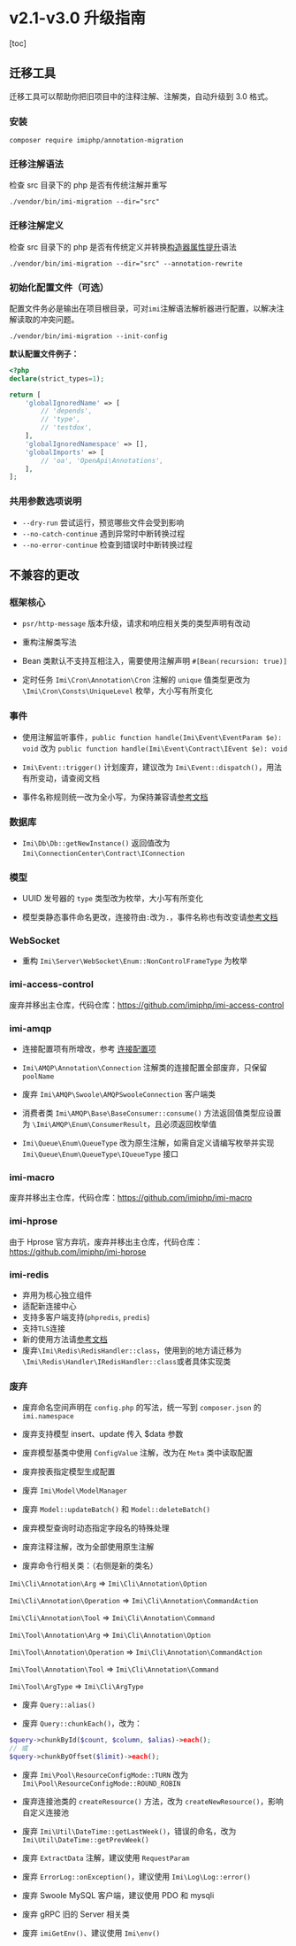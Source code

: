# v2.1-v3.0 升级指南

[toc]

## 迁移工具

迁移工具可以帮助你把旧项目中的注释注解、注解类，自动升级到 3.0 格式。

### 安装

```shell
composer require imiphp/annotation-migration
```

### 迁移注解语法

检查 src 目录下的 php 是否有传统注解并重写

```shell
./vendor/bin/imi-migration --dir="src"
```

### 迁移注解定义

检查 src 目录下的 php 是否有传统定义并转换[构造器属性提升](https://www.php.net/manual/zh/language.oop5.decon.php#language.oop5.decon.constructor.promotion)语法

```shell
./vendor/bin/imi-migration --dir="src" --annotation-rewrite
```

### 初始化配置文件（可选）

配置文件务必是输出在项目根目录，可对`imi`注解语法解析器进行配置，以解决注解读取的冲突问题。

```shell
./vendor/bin/imi-migration --init-config
```

**默认配置文件例子：**

```php
<?php
declare(strict_types=1);

return [
    'globalIgnoredName' => [
        // 'depends',
        // 'type',
        // 'testdox',
    ],
    'globalIgnoredNamespace' => [],
    'globalImports' => [
        // 'oa', 'OpenApi\Annotations',
    ],
];
```

### 共用参数选项说明

- `--dry-run` 尝试运行，预览哪些文件会受到影响
- `--no-catch-continue` 遇到异常时中断转换过程
- `--no-error-continue` 检查到错误时中断转换过程

## 不兼容的更改

### 框架核心

- `psr/http-message` 版本升级，请求和响应相关类的类型声明有改动

- 重构注解类写法

- Bean 类默认不支持互相注入，需要使用注解声明 `#[Bean(recursion: true)]`

- 定时任务 `Imi\Cron\Annotation\Cron` 注解的 `unique` 值类型更改为 `\Imi\Cron\Consts\UniqueLevel` 枚举，大小写有所变化

### 事件

- 使用注解监听事件，`public function handle(Imi\Event\EventParam $e): void` 改为 `public function handle(Imi\Event\Contract\IEvent $e): void`

- `Imi\Event::trigger()` 计划废弃，建议改为 `Imi\Event::dispatch()`，用法有所变动，请查阅文档

- 事件名称规则统一改为全小写，为保持兼容请[参考文档](/v3.0/event/index.html#3.0%20兼容性)

### 数据库

* `Imi\Db\Db::getNewInstance()` 返回值改为 `Imi\ConnectionCenter\Contract\IConnection`

### 模型

- UUID 发号器的 `type` 类型改为枚举，大小写有所变化

- 模型类静态事件命名更改，连接符由`:`改为`.`，事件名称也有改变请[参考文档](/v3.0/components/orm/RDModel/event.html)

### WebSocket

- 重构 `Imi\Server\WebSocket\Enum::NonControlFrameType` 为枚举

### imi-access-control

废弃并移出主仓库，代码仓库：<https://github.com/imiphp/imi-access-control>

### imi-amqp

- 连接配置项有所增改，参考 [连接配置项](https://doc.imiphp.com/v3.0/components/mq/amqp.html#%E8%BF%9E%E6%8E%A5%E9%85%8D%E7%BD%AE%E9%A1%B9)

- `Imi\AMQP\Annotation\Connection` 注解类的连接配置全部废弃，只保留 `poolName`

- 废弃 `Imi\AMQP\Swoole\AMQPSwooleConnection` 客户端类

- 消费者类 `Imi\AMQP\Base\BaseConsumer::consume()` 方法返回值类型应设置为 `\Imi\AMQP\Enum\ConsumerResult`，且必须返回枚举值

- `Imi\Queue\Enum\QueueType` 改为原生注解，如需自定义请编写枚举并实现 `Imi\Queue\Enum\QueueType\IQueueType` 接口

### imi-macro

废弃并移出主仓库，代码仓库：<https://github.com/imiphp/imi-macro>

### imi-hprose

由于 Hprose 官方弃坑，废弃并移出主仓库，代码仓库：<https://github.com/imiphp/imi-hprose>

### imi-redis

- 弃用为核心独立组件
- 适配新连接中心
- 支持多客户端支持(`phpredis`, `predis`)
- 支持`TLS`连接
- 新的使用方法请[参考文档](/v3.0/components/redis/index.html)
- 废弃`\Imi\Redis\RedisHandler::class`，使用到的地方请迁移为`\Imi\Redis\Handler\IRedisHandler::class`或者具体实现类

### 废弃

- 废弃命名空间声明在 `config.php` 的写法，统一写到 `composer.json` 的 `imi.namespace`

- 废弃支持模型 insert、update 传入 $data 参数

- 废弃模型基类中使用 `ConfigValue` 注解，改为在 `Meta` 类中读取配置

- 废弃按表指定模型生成配置

- 废弃 `Imi\Model\ModelManager`

- 废弃 `Model::updateBatch()` 和 `Model::deleteBatch()`

- 废弃模型查询时动态指定字段名的特殊处理

- 废弃注释注解，改为全部使用原生注解

- 废弃命令行相关类：（右侧是新的类名）

`Imi\Cli\Annotation\Arg` => `Imi\Cli\Annotation\Option`

`Imi\Cli\Annotation\Operation` => `Imi\Cli\Annotation\CommandAction`

`Imi\Cli\Annotation\Tool` => `Imi\Cli\Annotation\Command`

`Imi\Tool\Annotation\Arg` => `Imi\Cli\Annotation\Option`

`Imi\Tool\Annotation\Operation` => `Imi\Cli\Annotation\CommandAction`

`Imi\Tool\Annotation\Tool` => `Imi\Cli\Annotation\Command`

`Imi\Tool\ArgType` => `Imi\Cli\ArgType`

- 废弃 `Query::alias()`

- 废弃 `Query::chunkEach()`，改为：

```php
$query->chunkById($count, $column, $alias)->each();
// 或
$query->chunkByOffset($limit)->each();
```

- 废弃 `Imi\Pool\ResourceConfigMode::TURN` 改为 `Imi\Pool\ResourceConfigMode::ROUND_ROBIN`

- 废弃连接池类的 `createResource()` 方法，改为 `createNewResource()`，影响自定义连接池

- 废弃 `Imi\Util\DateTime::getLastWeek()`，错误的命名，改为 `Imi\Util\DateTime::getPrevWeek()`

- 废弃 `ExtractData` 注解，建议使用 `RequestParam`

- 废弃 `ErrorLog::onException()`，建议使用 `Imi\Log\Log::error()`

- 废弃 Swoole MySQL 客户端，建议使用 PDO 和 mysqli

- 废弃 gRPC 旧的 Server 相关类

- 废弃 `imiGetEnv()`、建议使用 `Imi\env()`
